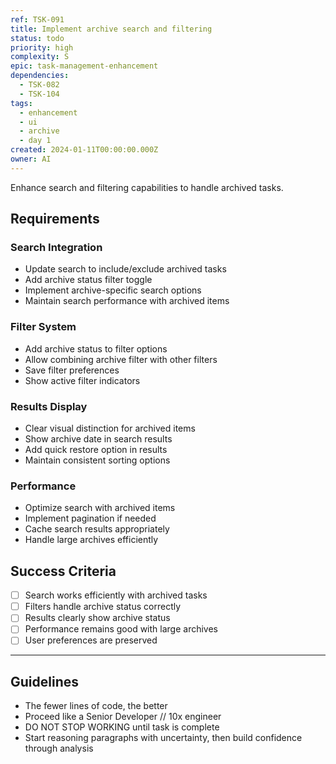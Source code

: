 ```yaml
---
ref: TSK-091
title: Implement archive search and filtering
status: todo
priority: high
complexity: S
epic: task-management-enhancement
dependencies:
  - TSK-082
  - TSK-104
tags:
  - enhancement
  - ui
  - archive
  - day 1
created: 2024-01-11T00:00:00.000Z
owner: AI
---
```


Enhance search and filtering capabilities to handle archived tasks.

## Requirements

### Search Integration

- Update search to include/exclude archived tasks
- Add archive status filter toggle
- Implement archive-specific search options
- Maintain search performance with archived items

### Filter System

- Add archive status to filter options
- Allow combining archive filter with other filters
- Save filter preferences
- Show active filter indicators

### Results Display

- Clear visual distinction for archived items
- Show archive date in search results
- Add quick restore option in results
- Maintain consistent sorting options

### Performance

- Optimize search with archived items
- Implement pagination if needed
- Cache search results appropriately
- Handle large archives efficiently

## Success Criteria

- [ ] Search works efficiently with archived tasks
- [ ] Filters handle archive status correctly
- [ ] Results clearly show archive status
- [ ] Performance remains good with large archives
- [ ] User preferences are preserved

---

## Guidelines

- The fewer lines of code, the better
- Proceed like a Senior Developer // 10x engineer
- DO NOT STOP WORKING until task is complete
- Start reasoning paragraphs with uncertainty, then build confidence through analysis
